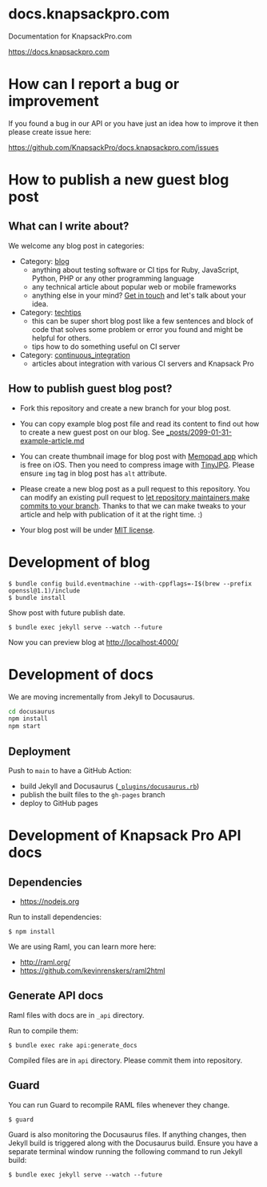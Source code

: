 # docs.knapsackpro.com

Documentation for KnapsackPro.com

https://docs.knapsackpro.com

# How can I report a bug or improvement

If you found a bug in our API or you have just an idea how to improve it then please create issue here:

https://github.com/KnapsackPro/docs.knapsackpro.com/issues

# How to publish a new guest blog post

## What can I write about?

We welcome any blog post in categories:

* Category: [blog](https://docs.knapsackpro.com/)
  * anything about testing software or CI tips for Ruby, JavaScript, Python, PHP or any other programming language
  * any technical article about popular web or mobile frameworks
  * anything else in your mind? [Get in touch](https://knapsackpro.com/contact) and let's talk about your idea.
* Category: [techtips](https://docs.knapsackpro.com/tech_tips/)
  * this can be super short blog post like a few sentences and block of code that solves some problem or error you found and might be helpful for others.
  * tips how to do something useful on CI server
* Category: [continuous\_integration](https://docs.knapsackpro.com/continuous_integration/)
  * articles about integration with various CI servers and Knapsack Pro

## How to publish guest blog post?

* Fork this repository and create a new branch for your blog post.

* You can copy example blog post file and read its content to find out how to create a new guest post on our blog.
  See [\_posts/2099-01-31-example-article.md](https://raw.githubusercontent.com/KnapsackPro/docs.knapsackpro.com/gh-pages/_posts/2099-01-31-example-article.md)

* You can create thumbnail image for blog post with [Memopad app](https://www.tayasui.com/memopad/) which is free on iOS.
  Then you need to compress image with [TinyJPG](https://tinyjpg.com).
  Please ensure `img` tag in blog post has `alt` attribute.

* Please create a new blog post as a pull request to this repository.
  You can modify an existing pull request to [let repository maintainers make commits to your branch](https://docs.github.com/en/github/collaborating-with-issues-and-pull-requests/allowing-changes-to-a-pull-request-branch-created-from-a-fork).
  Thanks to that we can make tweaks to your article and help with publication of it at the right time. :)

* Your blog post will be under [MIT license](LICENSE).

# Development of blog

    $ bundle config build.eventmachine --with-cppflags=-I$(brew --prefix openssl@1.1)/include
    $ bundle install

Show post with future publish date.

    $ bundle exec jekyll serve --watch --future

Now you can preview blog at [http://localhost:4000/](http://localhost:4000/2099/example-article)

# Development of docs

We are moving incrementally from Jekyll to Docusaurus.

```bash
cd docusaurus
npm install
npm start
```

## Deployment

Push to `main` to have a GitHub Action:

- build Jekyll and Docusaurus ([`_plugins/docusaurus.rb`](./_plugins/docusaurus.rb))
- publish the built files to the `gh-pages` branch
- deploy to GitHub pages

# Development of Knapsack Pro API docs

## Dependencies

* https://nodejs.org

Run to install dependencies:

    $ npm install

We are using Raml, you can learn more here:

* http://raml.org/
* https://github.com/kevinrenskers/raml2html

## Generate API docs

Raml files with docs are in `_api` directory.

Run to compile them:

    $ bundle exec rake api:generate_docs

Compiled files are in `api` directory. Please commit them into repository.

## Guard

You can run Guard to recompile RAML files whenever they change.

    $ guard

Guard is also monitoring the Docusaurus files. If anything changes, then Jekyll build is triggered along with the Docusaurus build.
Ensure you have a separate terminal window running the following command to run Jekyll build:

    $ bundle exec jekyll serve --watch --future

